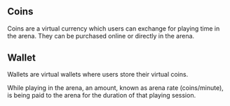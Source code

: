 # 

## Coins
Coins are a virtual currency which users can exchange for playing time in the arena.
They can be purchased online or directly in the arena.


## Wallet

Wallets are virtual wallets where users store their virtual coins. 

While playing in the arena, an amount, known as arena rate (coins/minute), is being paid to the arena for the duration of that playing session.
